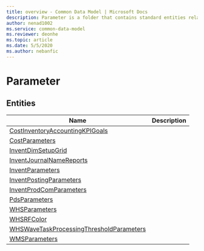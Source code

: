 ```yaml
---
title: overview - Common Data Model | Microsoft Docs
description: Parameter is a folder that contains standard entities related to the Common Data Model.
author: nenad1002
ms.service: common-data-model
ms.reviewer: deonhe
ms.topic: article
ms.date: 5/5/2020
ms.author: nebanfic
---
```


# Parameter


## Entities

|Name|Description|
|---|---|
|[CostInventoryAccountingKPIGoals](CostInventoryAccountingKPIGoals.md)||
|[CostParameters](CostParameters.md)||
|[InventDimSetupGrid](InventDimSetupGrid.md)||
|[InventJournalNameReports](InventJournalNameReports.md)||
|[InventParameters](InventParameters.md)||
|[InventPostingParameters](InventPostingParameters.md)||
|[InventProdComParameters](InventProdComParameters.md)||
|[PdsParameters](PdsParameters.md)||
|[WHSParameters](WHSParameters.md)||
|[WHSRFColor](WHSRFColor.md)||
|[WHSWaveTaskProcessingThresholdParameters](WHSWaveTaskProcessingThresholdParameters.md)||
|[WMSParameters](WMSParameters.md)||
